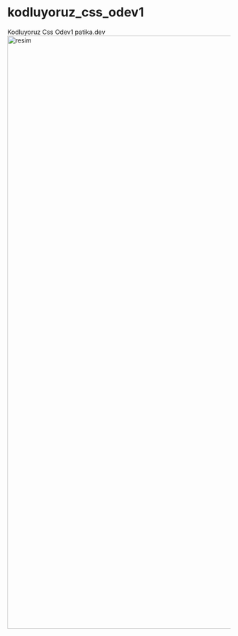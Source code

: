 # kodluyoruz_css_odev1
Kodluyoruz Css Odev1 patika.dev
<img width="1340" alt="resim" src="https://user-images.githubusercontent.com/110667034/183289267-5566b3a4-1723-4d28-be2d-47a8b3fb4e82.png">
